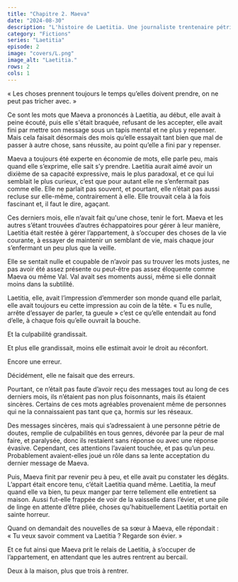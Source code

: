 ```yaml
---
title: "Chapitre 2. Maeva"
date: "2024-08-30"
description: "L'histoire de Laetitia. Une journaliste trentenaire pétrie de complexes, de craintes, de soucis et qui tente de s'en sortir malgré tout."
category: "Fictions"
series: "Laetitia"
episode: 2
image: "covers/L.png"
image_alt: "Laetitia."
rows: 2
cols: 1
---
```


«&nbsp;Les choses prennent toujours le temps qu’elles doivent prendre, on ne peut pas tricher avec.&nbsp;»

Ce sont les mots que Maeva a prononcés à Laetitia, au début, elle avait à peine écouté, puis elle s'était braquée, 
refusant de les accepter, elle avait fini par mettre son message sous un tapis mental et ne plus y repenser.
Mais cela faisait désormais des mois qu’elle essayait tant bien que mal de passer à autre chose, sans réussite, au point 
qu’elle a fini par y repenser.

Maeva a toujours été experte en économie de mots, elle parle peu, mais quand elle s’exprime, elle sait s’y prendre. 
Laetitia aurait aimé avoir un dixième de sa capacité expressive, mais le plus paradoxal, et ce qui lui semblait le plus 
curieux, c’est que pour autant elle ne s’enfermait pas comme elle. Elle ne parlait pas souvent, et pourtant, elle 
n’était pas aussi recluse sur elle-même, contrairement à elle. Elle trouvait cela à la fois fascinant et, il faut le
dire, agaçant.

Ces derniers mois, elle n’avait fait qu'une chose, tenir le fort. Maeva et les autres s’étant trouvées d’autres 
échappatoires pour gérer à leur manière, Laetitia était restée à gérer l’appartement, à s’occuper des choses de la vie 
courante, à essayer de maintenir un semblant de vie, mais chaque jour s’enfermant un peu plus que la veille.

Elle se sentait nulle et coupable de n’avoir pas su trouver les mots justes, ne pas avoir été assez présente ou 
peut-être pas assez éloquente comme Maeva ou même Val. Val avait ses moments aussi, même si elle donnait moins dans la 
subtilité.

Laetitia, elle, avait l’impression d’emmerder son monde quand elle parlait, elle avait toujours eu cette impression au 
coin de la tête. « Tu es nulle, arrête d’essayer de parler, ta gueule » c’est ce qu’elle entendait au fond d’elle, à 
chaque fois qu’elle ouvrait la bouche.

Et la culpabilité grandissait.

Et plus elle grandissait, moins elle estimait avoir le droit au réconfort.

Encore une erreur.

Décidément, elle ne faisait que des erreurs.

Pourtant, ce n’était pas faute d’avoir reçu des messages tout au long de ces derniers mois, ils n’étaient pas non plus 
foisonnants, mais ils étaient sincères. Certains de ces mots agréables provenaient même de personnes qui ne la 
connaissaient pas tant que ça, hormis sur les réseaux.

Des messages sincères, mais qui s’adressaient à une personne pétrie de doutes, remplie de culpabilités en tous genres, 
dévorée par la peur de mal faire, et paralysée, donc ils restaient sans réponse ou avec une réponse évasive. Cependant,
ces attentions l’avaient touchée, et pas qu’un peu. Probablement avaient-elles joué un rôle dans sa lente acceptation du
dernier message de Maeva.

Puis, Maeva finit par revenir peu à peu, et elle avait pu constater les dégâts. L’appart était encore tenu, c’était
Laetitia quand même. Laetitia, la meuf quand elle va bien, tu peux manger par terre tellement elle entretient sa maison.
Aussi fut-elle frappée de voir de la vaisselle dans l’évier, et une pile de linge en attente d’être pliée, choses
qu'habituellement Laetitia portait en sainte horreur.

Quand on demandait des nouvelles de sa sœur à Maeva, elle répondait : 
«&nbsp;Tu veux savoir comment va Laetitia ? Regarde son évier.&nbsp;»

Et ce fut ainsi que Maeva prit le relais de Laetitia, à s’occuper de l’appartement, en attendant que les autres rentrent
au bercail.

Deux à la maison, plus que trois à rentrer.
